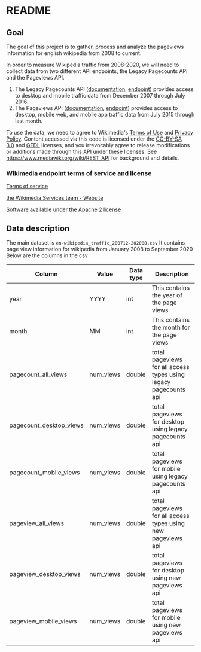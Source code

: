 # README

## Goal
The goal of this project is to gather, process and analyze the pageviews information for english wikipedia from 2008 to current.

In order to measure Wikipedia traffic from 2008-2020, we will need to collect data from two different API endpoints, the Legacy Pagecounts API and the Pageviews API.

1. The Legacy Pagecounts API ([documentation](https://wikitech.wikimedia.org/wiki/Analytics/AQS/Legacy_Pagecounts), [endpoint](https://wikimedia.org/api/rest_v1/#!/Pagecounts_data_(legacy)/get_metrics_legacy_pagecounts_aggregate_project_access_site_granularity_start_end )) provides access to desktop and mobile traffic data from December 2007 through July 2016.
2. The Pageviews API ([documentation](https://wikitech.wikimedia.org/wiki/Analytics/AQS/Pageviews), [endpoint](https://wikimedia.org/api/rest_v1/#!/Pageviews_data/get_metrics_pageviews_aggregate_project_access_agent_granularity_start_end)) provides access to desktop, mobile web, and mobile app traffic data from July 2015 through last month.


To use the data, we need to agree to Wikimedia's [Terms of Use](https://wikimediafoundation.org/wiki/Terms_of_Use) and [Privacy Policy](https://wikimediafoundation.org/wiki/Privacy_policy). 
Content accessed via this code is licensed under the [CC-BY-SA 3.0](https://creativecommons.org/licenses/by-sa/3.0/) and [GFDL](https://www.gnu.org/copyleft/fdl.html) licenses, and you irrevocably agree to release modifications or additions made through this API under these licenses. See https://www.mediawiki.org/wiki/REST_API for background and details.

### Wikimedia endpoint terms of service and license

[Terms of service](https://wikimediafoundation.org/wiki/Terms_of_Use)

[the Wikimedia Services team - Website](http://mediawiki.org/wiki/REST_API)

[Software available under the Apache 2 license](http://www.apache.org/licenses/LICENSE-2.0)

## Data description

The main dataset is `en-wikipedia_traffic_200712-202008.csv`
It contains page view information for wikipedia from January 2008 to September 2020
Below are the columns in the csv

| Column                  | Value     | Data type | Description                                                      |
| ----------------------- | --------- | --------- | ---------------------------------------------------------------- |
| year                    | YYYY      | int       | This contains the year of the page views                         |
| month                   | MM        | int       | This contains the month for the page views                       |
| pagecount_all_views     | num_views | double    | total pageviews for all access types using legacy pagecounts api |
| pagecount_desktop_views | num_views | double    | total pageviews for desktop using legacy pagecounts api          |
| pagecount_mobile_views  | num_views | double    | total pageviews for mobile using legacy pagecounts api           |
| pageview_all_views      | num_views | double    | total pageviews for all access types using new pageviews api     |
| pageview_desktop_views  | num_views | double    | total pageviews for desktop using new pageviews api              |
| pageview_mobile_views   | num_views | double    | total pageviews for mobile using new pageviews api               |

